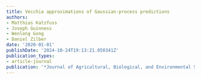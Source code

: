 ```yaml
---
title: Vecchia approximations of Gaussian-process predictions
authors:
- Matthias Katzfuss
- Joseph Guinness
- Wenlong Gong
- Daniel Zilber
date: '2020-01-01'
publishDate: '2024-10-24T19:13:21.058341Z'
publication_types:
- article-journal
publication: '*Journal of Agricultural, Biological, and Environmental Statistics*'
---
```

